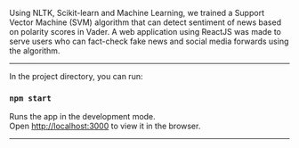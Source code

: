 Using NLTK, Scikit-learn and Machine Learning, we trained a Support Vector Machine (SVM) algorithm that
can detect sentiment of news based on polarity scores in Vader. A web application using ReactJS was made to serve
users who can fact-check fake news and social media forwards using the algorithm.

----------------------

In the project directory, you can run:

### `npm start`

Runs the app in the development mode.<br>
Open [http://localhost:3000](http://localhost:3000) to view it in the browser.

---------------

